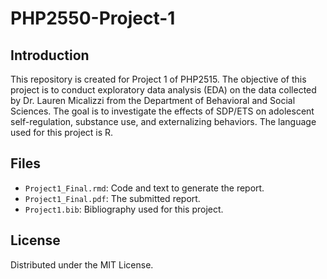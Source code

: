 # PHP2550-Project-1
## Introduction
This repository is created for Project 1 of PHP2515. The objective of this project is to conduct exploratory data analysis (EDA) on the data collected by Dr. Lauren Micalizzi from the Department of Behavioral and Social Sciences. The goal is to investigate the effects of SDP/ETS on adolescent self-regulation, substance use, and externalizing behaviors. The language used for this project is R.
## Files
- `Project1_Final.rmd`: Code and text to generate the report.
- `Project1_Final.pdf`: The submitted report.
- `Project1.bib`: Bibliography used for this project.
## License
Distributed under the MIT License. 
